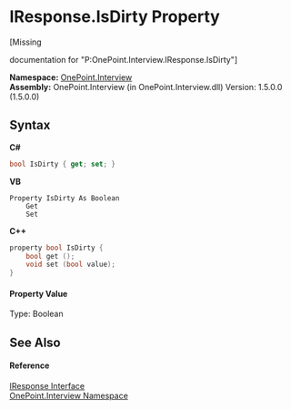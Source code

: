 # IResponse.IsDirty Property 
 

\[Missing <summary> documentation for "P:OnePoint.Interview.IResponse.IsDirty"\]

**Namespace:**&nbsp;<a href="N_OnePoint_Interview">OnePoint.Interview</a><br />**Assembly:**&nbsp;OnePoint.Interview (in OnePoint.Interview.dll) Version: 1.5.0.0 (1.5.0.0)

## Syntax

**C#**<br />
``` C#
bool IsDirty { get; set; }
```

**VB**<br />
``` VB
Property IsDirty As Boolean
	Get
	Set
```

**C++**<br />
``` C++
property bool IsDirty {
	bool get ();
	void set (bool value);
}
```


#### Property Value
Type: Boolean

## See Also


#### Reference
<a href="T_OnePoint_Interview_IResponse">IResponse Interface</a><br /><a href="N_OnePoint_Interview">OnePoint.Interview Namespace</a><br />